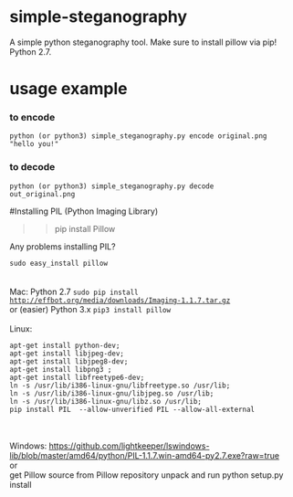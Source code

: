 # simple-steganography
A simple python steganography tool. Make sure to install pillow via pip! Python 2.7.

# usage example

### to encode
<code>python (or python3) simple_steganography.py encode original.png "hello you!"</code>

### to decode
<code>python (or python3) simple_steganography.py decode out_original.png</code>

#Installing PIL (Python Imaging Library)
>> pip install Pillow

Any problems installing PIL?

<code>sudo easy_install pillow</code>
<br>
<br>
<br>
Mac:
Python 2.7
<code>sudo pip install http://effbot.org/media/downloads/Imaging-1.1.7.tar.gz</code>
<br>
or (easier)
Python 3.x
<code>pip3 install pillow</code>
<br><br>
Linux:
```
apt-get install python-dev;
apt-get install libjpeg-dev;
apt-get install libjpeg8-dev;
apt-get install libpng3 ;
apt-get install libfreetype6-dev;
ln -s /usr/lib/i386-linux-gnu/libfreetype.so /usr/lib;
ln -s /usr/lib/i386-linux-gnu/libjpeg.so /usr/lib;
ln -s /usr/lib/i386-linux-gnu/libz.so /usr/lib;
pip install PIL  --allow-unverified PIL --allow-all-external
```
<br><br>
Windows:
https://github.com/lightkeeper/lswindows-lib/blob/master/amd64/python/PIL-1.1.7.win-amd64-py2.7.exe?raw=true<br>
or<br>
get Pillow source from Pillow repository unpack and run
python setup.py install
